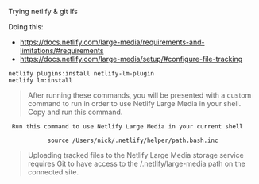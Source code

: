 Trying netlify & git lfs

Doing this:
* https://docs.netlify.com/large-media/requirements-and-limitations/#requirements
* https://docs.netlify.com/large-media/setup/#configure-file-tracking

```
netlify plugins:install netlify-lm-plugin
netlify lm:install
```

> After running these commands, you will be presented with a custom command to run in order to use Netlify Large Media in your shell. Copy and run this command.

```
 Run this command to use Netlify Large Media in your current shell   
                                                                    
           source /Users/nick/.netlify/helper/path.bash.inc   
```

> Uploading tracked files to the Netlify Large Media storage service requires Git to have access to the /.netlify/large-media path on the connected site. 


